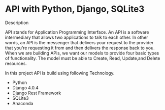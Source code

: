 <h1>API with Python, Django, SQLite3</h1>

<p>Description

API stands for Application Programming Interface. An API is a software intermediary that allows two applications to talk to each other. In other words, an API is the messenger that delivers your request to the provider that you're requesting it from and then delivers the response back to you. When we are building APIs, we want our models to provide four basic types of functionality. The model must be able to Create, Read, Update,and Delete resources.

</p>

<p>In this project API is build using following Technology.</p>
<ul>
    <li>Python</li>
    <li>Django 4.0.4</li>
    <li>Django Rest Framework</li>
    <li>SQLite3</li>
    <li>Anaconda</li>
</ul>
